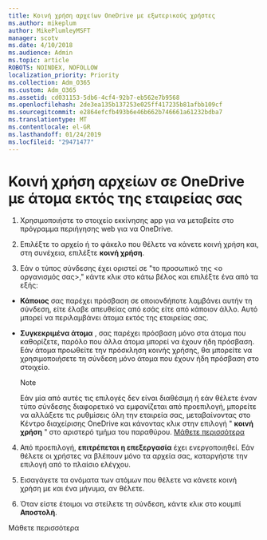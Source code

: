 ```yaml
---
title: Κοινή χρήση αρχείων OneDrive με εξωτερικούς χρήστες
ms.author: mikeplum
author: MikePlumleyMSFT
manager: scotv
ms.date: 4/10/2018
ms.audience: Admin
ms.topic: article
ROBOTS: NOINDEX, NOFOLLOW
localization_priority: Priority
ms.collection: Adm_O365
ms.custom: Adm_O365
ms.assetid: cd031153-5db6-4cf4-92b7-eb562e7b9568
ms.openlocfilehash: 2de3ea135b137253e025ff417235b81afbb109cf
ms.sourcegitcommit: e2864efcfb493b6e46b662b746661a61232bdba7
ms.translationtype: MT
ms.contentlocale: el-GR
ms.lasthandoff: 01/24/2019
ms.locfileid: "29471477"
---
```

# <a name="share-files-in-onedrive-with-people-outside-your-organization"></a>Κοινή χρήση αρχείων σε OneDrive με άτομα εκτός της εταιρείας σας

1. Χρησιμοποιήστε το στοιχείο εκκίνησης app για να μεταβείτε στο πρόγραμμα περιήγησης web για να OneDrive. 
    
2. Επιλέξτε το αρχείο ή το φάκελο που θέλετε να κάνετε κοινή χρήση και, στη συνέχεια, επιλέξτε **κοινή χρήση**. 
    
3. Εάν ο τύπος σύνδεσης έχει οριστεί σε "το προσωπικό της \<ο οργανισμός σας\>," κάντε κλικ στο κάτω βέλος και επιλέξτε ένα από τα εξής: 
    
  - **Κάποιος** σας παρέχει πρόσβαση σε οποιονδήποτε λαμβάνει αυτήν τη σύνδεση, είτε έλαβε απευθείας από εσάς είτε από κάποιον άλλο. Αυτό μπορεί να περιλαμβάνει άτομα εκτός της εταιρείας σας. 
    
  - **Συγκεκριμένα άτομα** , σας παρέχει πρόσβαση μόνο στα άτομα που καθορίζετε, παρόλο που άλλα άτομα μπορεί να έχουν ήδη πρόσβαση. Εάν άτομα προωθείτε την πρόσκληση κοινής χρήσης, θα μπορείτε να χρησιμοποιήσετε τη σύνδεση μόνο άτομα που έχουν ήδη πρόσβαση στο στοιχείο. 
    
    > [!NOTE]
    > Εάν μία από αυτές τις επιλογές δεν είναι διαθέσιμη ή εάν θέλετε έναν τύπο σύνδεσης διαφορετικό να εμφανίζεται από προεπιλογή, μπορείτε να αλλάξετε τις ρυθμίσεις όλη την εταιρεία σας, μεταβαίνοντας στο Κέντρο διαχείρισης OneDrive και κάνοντας κλικ στην επιλογή " **κοινή χρήση** " στο αριστερό τμήμα του παραθύρου. [Μάθετε περισσότερα](https://go.microsoft.com/fwlink/?linkid=871961)
  
4. Από προεπιλογή, **επιτρέπεται η επεξεργασία** έχει ενεργοποιηθεί. Εάν θέλετε οι χρήστες να βλέπουν μόνο τα αρχεία σας, καταργήστε την επιλογή από το πλαίσιο ελέγχου. 
    
5. Εισαγάγετε τα ονόματα των ατόμων που θέλετε να κάνετε κοινή χρήση με και ένα μήνυμα, αν θέλετε.
    
6. Όταν είστε έτοιμοι να στείλετε τη σύνδεση, κάντε κλικ στο κουμπί **Αποστολή**. 
    
Μάθετε περισσότερα
  

